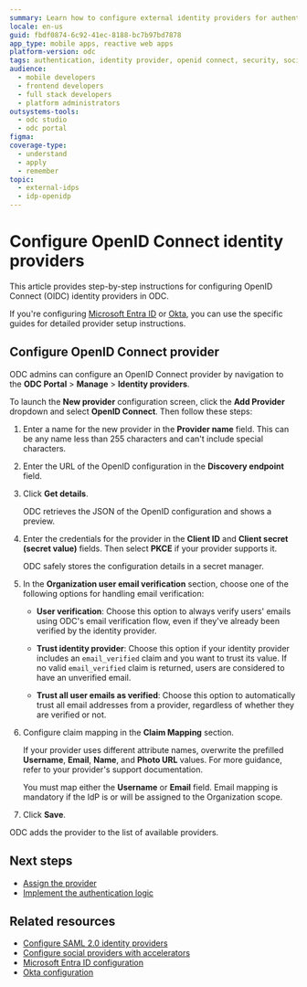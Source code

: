 ```yaml
---
summary: Learn how to configure external identity providers for authentication in OutSystems Developer Cloud (ODC), supporting OpenID Connect and social logins.
locale: en-us
guid: fbdf0874-6c92-41ec-8188-bc7b97bd7878
app_type: mobile apps, reactive web apps
platform-version: odc
tags: authentication, identity provider, openid connect, security, social login
audience:
  - mobile developers
  - frontend developers
  - full stack developers
  - platform administrators
outsystems-tools:
  - odc studio
  - odc portal
figma:
coverage-type:
  - understand
  - apply
  - remember
topic:
  - external-idps
  - idp-openidp
---
```


# Configure OpenID Connect identity providers

This article provides step-by-step instructions for configuring OpenID Connect (OIDC) identity providers in ODC.

<div class="info" markdown="1">

If you're configuring [Microsoft Entra ID](azure-ad.md) or [Okta](okta.md), you can use the specific guides for detailed provider setup instructions.

</div>

## Configure OpenID Connect provider

ODC admins can configure an OpenID Connect provider by navigation to the **ODC Portal** > **Manage** > **Identity providers**.

To launch the **New provider** configuration screen, click the **Add Provider** dropdown and select **OpenID Connect**. Then follow these steps:

1. Enter a name for the new provider in the **Provider name** field. This can be any name less than 255 characters and can't include special characters.

1. Enter the URL of the OpenID configuration in the **Discovery endpoint** field.

1. Click **Get details**.
    
    ODC retrieves the JSON of the OpenID configuration and shows a preview.

1. Enter the credentials for the provider in the **Client ID** and **Client secret (secret value)** fields. Then select **PKCE** if your provider supports it.

    <div class="info" markdown="1">
    
    ODC safely stores the configuration details in a secret manager.
    
    </div>

1. In the **Organization user email verification** section, choose one of the following options for handling email verification:

    * **User verification**: Choose this option to always verify users' emails using ODC's email verification flow, even if they've already been verified by the identity provider.

    * **Trust identity provider**: Choose this option if your identity provider includes an `email_verified` claim and you want to trust its value. If no valid ``email_verified`` claim is returned, users are considered to have an unverified email.

    * **Trust all user emails as verified**: Choose this option to automatically trust all email addresses from a provider, regardless of whether they are verified or not.

1. Configure claim mapping in the **Claim Mapping** section.

    If your provider uses different attribute names, overwrite the prefilled **Username**, **Email**, **Name**, and **Photo URL** values. For more guidance, refer to your provider's support documentation.

    <div class="info" markdown="1">
    
    You must map either the **Username** or **Email** field. Email mapping is mandatory if the IdP is or will be assigned to the Organization scope.
    
    </div>

1. Click **Save**.
    
ODC adds the provider to the list of available providers.

## Next steps

* [Assign the provider](intro.md#assign-an-external-idp)
* [Implement the authentication logic](apps.md)

## Related resources

* [Configure SAML 2.0 identity providers](configure-saml2.md)
* [Configure social providers with accelerators](configure-social-accelerators.md)
* [Microsoft Entra ID configuration](azure-ad.md)
* [Okta configuration](okta.md)
